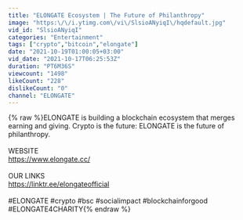 ```yaml
---
title: "ELONGATE Ecosystem | The Future of Philanthropy"
image: "https:\/\/i.ytimg.com\/vi\/SlsioANyiqI\/hqdefault.jpg"
vid_id: "SlsioANyiqI"
categories: "Entertainment"
tags: ["crypto","bitcoin","elongate"]
date: "2021-10-19T01:00:05+03:00"
vid_date: "2021-10-17T06:25:53Z"
duration: "PT6M36S"
viewcount: "1498"
likeCount: "228"
dislikeCount: "0"
channel: "ELONGATE"
---
```

{% raw %}ELONGATE is building a blockchain ecosystem that merges earning and giving. Crypto is the future: ELONGATE is the future of philanthropy.<br /><br />WEBSITE<br /><a rel="nofollow" target="blank" href="https://www.elongate.cc/​">https://www.elongate.cc/​</a><br /><br />OUR LINKS<br /><a rel="nofollow" target="blank" href="https://linktr.ee/elongateofficial">https://linktr.ee/elongateofficial</a><br /><br />#ELONGATE #crypto #bsc #socialimpact #blockchainforgood #ELONGATE4CHARITY{% endraw %}
